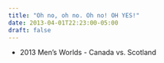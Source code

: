 ```yaml
---
title: "Oh no, oh no. Oh no! OH YES!"
date: 2013-04-01T22:23:00-05:00
draft: false
---
```

- 2013 Men’s Worlds - Canada vs. Scotland